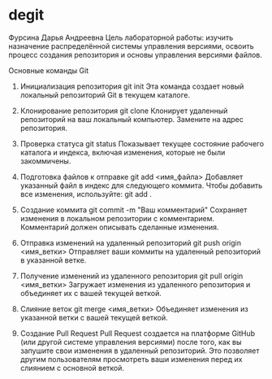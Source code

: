 # degit
Фурсина Дарья Андреевна
Цель лабораторной работы: изучить назначение распределённой системы управления версиями, освоить процесс создания репозитория и основы управления версиями файлов.

Основные команды Git

1. Инициализация репозитория
git init
Эта команда создает новый локальный репозиторий Git в текущем каталоге.

2. Клонирование репозитория
git clone <URL>
Клонирует удаленный репозиторий на ваш локальный компьютер. Замените <URL> на адрес репозитория.

3. Проверка статуса
git status
Показывает текущее состояние рабочего каталога и индекса, включая изменения, которые не были закоммичены.

4. Подготовка файлов к отправке
git add <имя_файла>
Добавляет указанный файл в индекс для следующего коммита. Чтобы добавить все изменения, используйте:
git add .

5. Создание коммита
git commit -m "Ваш комментарий"
Сохраняет изменения в локальном репозитории с комментарием. Комментарий должен описывать сделанные изменения.

6. Отправка изменений на удаленный репозиторий
git push origin <имя_ветки>
Отправляет ваши коммиты на удаленный репозиторий в указанной ветке.

7. Получение изменений из удаленного репозитория
git pull origin <имя_ветки>
Загружает изменения из удаленного репозитория и объединяет их с вашей текущей веткой.


8. Слияние веток
git merge <имя_ветки>
Объединяет изменения из указанной ветки с вашей текущей веткой.

9. Создание Pull Request
Pull Request создается на платформе GitHub (или другой системе управления версиями) после того, как вы запушите свои изменения в удаленный репозиторий. Это позволяет другим пользователям просмотреть ваши изменения перед их слиянием с основной веткой.
